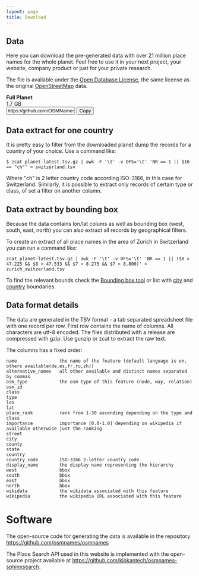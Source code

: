 ```yaml
---
layout: page
title: Download
---
```


## Data

Here you can download the pre-generated data with over 21 million place names for the whole planet.
Feel free to use it in your next project, your website, company product or just for your private research.

The file is available under the [Open Database License](https://tldrlegal.com/license/odc-open-database-license-(odbl)), the same license as the original [OpenStreetMap](https://www.openstreetmap.org/copyright) data.

<script src="https://cdnjs.cloudflare.com/ajax/libs/clipboard.js/1.5.10/clipboard.min.js" charset="utf-8"></script>
<link rel="stylesheet" type="text/css" href="https://cdnjs.cloudflare.com/ajax/libs/hint.css/2.2.1/hint.min.css" />
<div id="planet-list" class="mary-3 row">
	<div class="col12 border-primary">
		<div class="col4" onclick="location.href='https://github.com/OSMNames/OSMNames/releases/download/v1.1/planet-latest.tsv.gz'">
			<b class="big">Full Planet</b>
		</div>
		<div class="col2" onclick="location.href='https://github.com/OSMNames/OSMNames/releases/download/v1.1/planet-latest.tsv.gz'">
			1.7 GB
		</div>
		<div class="col6 clipboard center">
			<input id="world" class="clipboard-input" value="https://github.com/OSMNames/OSMNames/releases/download/v1.1/planet-latest.tsv.gz">
			<button class="btn clipboard-button" data-clipboard-target="#world" onclick="setHint(this, 'Copied!')" onmouseout="setHint(this, 'Copy to clipboard')">
			    Copy
			</button>
		</div>
	</div>
</div>
<script>
  // instantiate download clipboard
  new Clipboard('.clipboard-button');
</script>

## Data extract for one country

It is pretty easy to filter from the downloaded planet dump the records for a country of your choice. Use a command like:

```
$ zcat planet-latest.tsv.gz | awk -F '\t' -v OFS='\t' 'NR == 1 || $16 == "ch"' > switzerland.tsv
```

Where "ch" is 2 letter country code according ISO-3166, in this case for Switzerland.
Similarly, it is possible to extract only records of certain type or class, of set a filter on another column.


## Data extract by bounding box

Because the data contains lon/lat colums as well as bounding box (west, south, east, north) you can also extract all records by geographical filters.

To create an extract of all place names in the area of Zurich in Switzerland you can run a command like:

```
zcat planet-latest.tsv.gz | awk -F '\t' -v OFS='\t' 'NR == 1 || ($8 > 47.225 && $8 < 47.533 && $7 > 8.275 && $7 < 8.800)' > zurich_switzerland.tsv
```

To find the relevant bounds check the [Bounding box tool](http://boundingbox.klokantech.com/) or list with [city](https://github.com/osm2vectortiles/osm2vectortiles/blob/master/src/create-extracts/city_extracts.tsv) and [country](https://github.com/osm2vectortiles/osm2vectortiles/blob/master/src/create-extracts/country_extracts.tsv) boundaries.

## Data format details

The data are generated in the TSV format - a tab separated spreadsheet file with one record per row. First row contains the name of columns. All characters are utf-8 encoded. The files distributed with a release are compressed with gzip. Use gunzip or zcat to extract the raw text.

The columns has a fixed order:

```
name 				the name of the feature (default language is en, others available(de,es,fr,ru,zh))
alternative_names	all other available and distinct names separated by commas
osm_type			the osm type of this feature (node, way, relation)
osm_id				
class				
type
lon
lat
place_rank			rank from 1-30 ascending depending on the type and class
importance			importance [0.0-1.0] depending on wikipedia if available otherwise just the ranking
street 				
city
county
state	
country	
country_code		ISO-3166 2-letter country code
display_name		the display name representing the hierarchy
west				bbox
south				bbox
east				bbox
north				bbox
wikidata			the wikidata associated with this feature
wikipedia 			the wikipedia URL associated with this feature
```

# Software

The open-source code for generating the data is available in the repository <a href="https://github.com/osmnames/osmnames">https://github.com/osmnames/osmnames</a>

The Place Search API used in this website is implemented with the open-source project available at <a href="https://github.com/klokantech/osmnames-sphinxsearch">https://github.com/klokantech/osmnames-sphinxsearch</a>.
